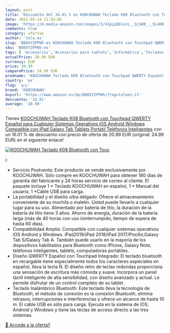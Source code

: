 ```yaml
---
layout: post
title: 'Descuento del 16.01 % en KOOCHUWAH Teclado K08 Bluetooth con Touc'
date: 2021-05-14 21:54:05
image: 'https://m.media-amazon.com/images/I/41pLpQblxcL._SL500_._SL400_.jpg'
comments: true
category: ofertas
author: 'tole.es'
slug: 'B08XYZPPW5-es KOOCHUWAH Teclado K08 Bluetooth con Touchpad QWERTY...'
sku: 'B08XYZPPW5-es'
tags: [ 'Accesorios','Accesorios para tablets','Informática','Teclados para tablets','android','koochuwah', ]
actualPrice: 20.99 EUR
currency: EUR
price: 20.99
comparePrice: 24.99 EUR
prodname: 'KOOCHUWAH Teclado K08 Bluetooth con Touchpad QWERTY Español para Cualquier Sistemas Operativos iOS Android Windows  Compatible con iPad Galaxy Tab Tablets Portátil Teléfonos Inteligentes'
country: 'es'
flag: '🇪🇸'
brand: 'KOOCHUWAH'
buyurl: 'https://www.amazon.es/dp/B08XYZPPW5/?tag=tolees-21'
descuento: '16.01'
average: '20.99'
---
```


Tienes [KOOCHUWAH Teclado K08 Bluetooth con Touchpad QWERTY Español para Cualquier Sistemas Operativos iOS Android Windows  Compatible con iPad Galaxy Tab Tablets Portátil Teléfonos Inteligentes](https://www.amazon.es/dp/B08XYZPPW5/?tag=tolees-21) con un 16.01 % de descuento con precio de oferta de 20.99 EUR (original: 24.99 EUR) en el siguiente enlace!

[![KOOCHUWAH Teclado K08 Bluetooth con Touc](https://m.media-amazon.com/images/I/41pLpQblxcL._SL500_._SL400_.jpg)](https://www.amazon.es/dp/B08XYZPPW5/?tag=tolees-21)

ℹ️:

- Servicio Postventa: Este producto se vende exclusivamente por KOOCHUWAH. Sólo compre en KOOCHUWAH para obtener 180 días de garantía del fabricante y 24 horas servicio de correo al cliente. El paquete incluye 1 * Teclado KOOCHUWAH en español, 1 * Manual del usuario, 1 *Cable USB para carga.
- La portabilidad y el diseño ultra delgado: Ofrece el almacenamiento conveniente de su mochila o maletín. Usted puede llevarlo a cualquier lugar para su uso. Alimentado por batería de litio, la duración de la batería de litio tiene 3 años. Ahorro de energía, duración de la batería larga (más de 40 horas con uso ininterrumpido, tiempo de espera de hasta 60 días).
- Compatibilidad Amplia: Compatible con cualquier sistemas operativos iOS Android y Windows. iPad2019/iPad 2018/iPad 2017/Pro/Air,Galaxy Tab S/Galaxy Tab A. También puede usarlo en la mayoría de los dispositivos habilitados para Bluetooth como iPhone, Galaxy Note, teléfonos inteligentes, tablets, computadoras portátiles.
- Diseño QWERTY Español con Touchpad Integrado: El teclado bluetooth en recargable tiene especialmente todos los caracteres especiales en español, lleva la tecla Ñ. El diseño retro de teclas redondas proporciona una sensación de escritura más cómoda y suave. Incorpora un panel táctil inteligente de alta sensibilidad, con diseño avanzado y actual. Le permite disfrutar de un control completo de su tablet.
- Teclado Inalámbrico Bluetooth: Este teclado lleva la tecnología de Bluetooth, el método de conexión es la conexión Bluetooth, elimina retrasos, interrupciones e interferencias y ofrece un alcance de hasta 10 m. El cable USB es sólo para carga. Ejecuta en la sistema de IOS, Android y Windows y tiene las teclas de acceso directo a las tres sistemas.

[🛒 Accede a la oferta!!](https://www.amazon.es/dp/B08XYZPPW5/?tag=tolees-21)
